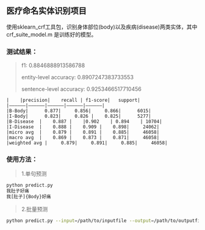 ## 医疗命名实体识别项目
使用sklearn_crf工具包，识别身体部位(body)以及疾病(disease)两类实体，其中crf_suite_model.m 是训练好的模型。

### 测试结果：
> f1:  0.8846888913586788
>
>  entity-level accuracy:  0.8907247383733553
> 
> sentence-level accuracy:  0.9253466517710456
>
    |    |precision|    recall | f1-score|   support|
    |——————|——————|——————|——————|——————|
    |B-Body|      0.877|     0.856|     0.866|      6015|
    |I-Body|      0.823|     0.826 |    0.825|      5277|
    |B-Disease  |    0.887 |    |0.902    | 0.894    | 10704|
    |I-Disease  |    0.888 |    0.909 |    0.898|     24062|
    |micro avg  |    0.879 |    0.891 |    0.885|     46058|
    |macro avg  |    0.869 |    0.873 |    0.871|     46058|
    |weighted avg |     0.879|     0.891|     0.885|     46058|


### 使用方法：
> 1.单句预测
```sh
python predict.py 
我肚子好痛
我[肚子]{Body}好痛
```
> 2.批量预测
```sh
python predict.py --input=/path/to/inputfile --output=/path/to/outputfile
```